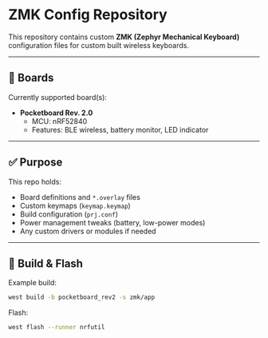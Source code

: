 # ZMK Config Repository

This repository contains custom **ZMK (Zephyr Mechanical Keyboard)** configuration files for custom built wireless keyboards.

---

## 📌 Boards

Currently supported board(s):

- **Pocketboard Rev. 2.0**  
  - MCU: nRF52840  
  - Features: BLE wireless, battery monitor, LED indicator

---

## ✅ Purpose

This repo holds:
- Board definitions and `*.overlay` files
- Custom keymaps (`keymap.keymap`)
- Build configuration (`prj.conf`)
- Power management tweaks (battery, low-power modes)
- Any custom drivers or modules if needed

---

## 🚀 Build & Flash

Example build:
```bash
west build -b pocketboard_rev2 -s zmk/app
```

Flash:

```bash
west flash --runner nrfutil
```